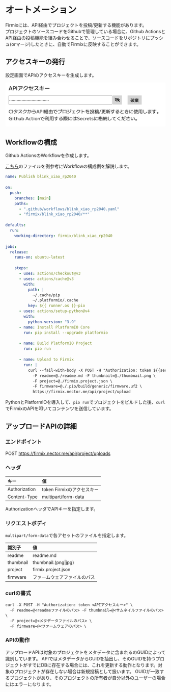 # オートメーション

Firmixには、API経由でプロジェクトを投稿/更新する機能があります。  
プロジェクトのソースコードをGithubで管理している場合に、Github ActionsとAPI経由の投稿機能を組み合わせることで、ソースコードをリポジトリにプッシュ(orマージ)したときに、自動でFirmixに反映することができます。


## アクセスキーの発行

設定画面でAPIのアクセスキーを生成します。

![](../assets/captures/automation01.png)

## Workflowの構成

Github ActionsのWorkflowを作成します。

[こちら](https://github.com/yahiro07/firmix_projects/blob/main/.github/workflows/blink_xiao_rp2040.yaml)のファイルを例参考にWorkflowの構成例を解説します。

```yaml
name: Publish blink_xiao_rp2040

on:
  push:
    branches: [main]
    paths:
      - ".github/workflows/blink_xiao_rp2040.yaml"
      - "firmix/blink_xiao_rp2040/**"

defaults:
  run:
    working-directory: firmix/blink_xiao_rp2040

jobs:
  release:
    runs-on: ubuntu-latest

    steps:
      - uses: actions/checkout@v3
      - uses: actions/cache@v3
        with:
          path: |
            ~/.cache/pip
            ~/.platformio/.cache
          key: ${{ runner.os }}-pio
      - uses: actions/setup-python@v4
        with:
          python-version: "3.9"
      - name: Install PlatformIO Core
        run: pip install --upgrade platformio

      - name: Build PlatformIO Project
        run: pio run

      - name: Upload to Firmix
        run: |
          curl --fail-with-body -X POST -H "Authorization: token ${{secrets.FIRMIX_TOKEN}}" \
            -F readme=@./readme.md -F thumbnail=@./thumbnail.png \
            -F project=@./firmix.project.json \
            -F firmware=@./.pio/build/generic/firmware.uf2 \
            https://firmix.nector.me/api/project/upload
```

PythonとPlatformIOを導入して、`pio run`でプロジェクトをビルドした後、`curl`でFirmixのAPIを叩いてコンテンツを送信しています。

## アップロードAPIの詳細

### エンドポイント
POST https://firmix.nector.me/api/project/uploads

### ヘッダ

|キー|値|
|:--|:--|
|Authorization| token Firmixのアクセスキー |
|Content-Type| multipart/form-data |

AuthorizationヘッダでAPIキーを指定します。

### リクエストボディ

`multipart/form-data`で各アセットのファイルを指定します。

|識別子|値|
|:--|:--|
|readme| readme.md |
|thumbnail| thumbnail.(png\|jpg) | 
|project| firmix.project.json | 
|firmware| ファームウェアファイルのパス | 


### curlの書式
```shell
curl -X POST -H "Authorization: token <APIアクセスキー>" \
  -F readme=@<readmeファイルのパス> -F thumbnail=@<サムネイルファイルのパス> \
  -F project=@<メタデータファイルのパス> \
  -F firmware=@<ファームウェアのパス> \
```

### APIの動作

アップロードAPIは対象のプロジェクトをメタデータに含まれるのGUIDによって識別しています。
APIではメタデータからGUIDを抽出し、そのGUIDを持つプロジェクトがすでにDBに存在する場合には、これを更新する動作となります。対象のプロジェクトが存在しない場合は新規投稿として扱います。
GUIDが一致するプロジェクトがあり、そのプロジェクトの所有者が自分以外のユーザーの場合にはエラーになります。